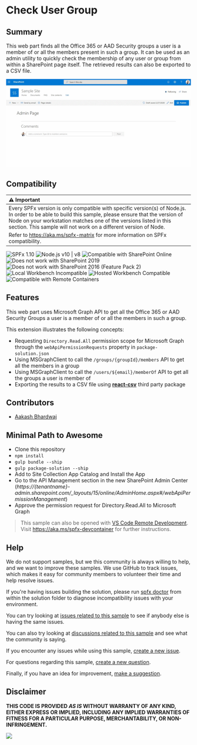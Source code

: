 # Check User Group

## Summary

This web part finds all the Office 365 or AAD Security groups a user is a member of or all the members present in such a group. It can be used as an admin utility to quickly check the membership of any user or group from within a SharePoint page itself. The retrieved results can also be exported to a CSV file.

![Check User Group](./assets/CheckUserGroup.gif)

## Compatibility

| :warning: Important          |
|:---------------------------|
| Every SPFx version is only compatible with specific version(s) of Node.js. In order to be able to build this sample, please ensure that the version of Node on your workstation matches one of the versions listed in this section. This sample will not work on a different version of Node.|
|Refer to <https://aka.ms/spfx-matrix> for more information on SPFx compatibility.   |

![SPFx 1.10](https://img.shields.io/badge/SPFx-1.10.0-green.svg) 
![Node.js v10 | v8](https://img.shields.io/badge/Node.js-v10%20%7C%20v8-green.svg) 
![Compatible with SharePoint Online](https://img.shields.io/badge/SharePoint%20Online-Compatible-green.svg)
![Does not work with SharePoint 2019](https://img.shields.io/badge/SharePoint%20Server%202019-Incompatible-red.svg "SharePoint Server 2019 requires SPFx 1.4.1 or lower")
![Does not work with SharePoint 2016 (Feature Pack 2)](https://img.shields.io/badge/SharePoint%20Server%202016%20(Feature%20Pack%202)-Incompatible-red.svg "SharePoint Server 2016 Feature Pack 2 requires SPFx 1.1")
![Local Workbench Incompatible](https://img.shields.io/badge/Local%20Workbench-Incompatible-red.svg "The solution requires access to Microsoft Graph")
![Hosted Workbench Compatible](https://img.shields.io/badge/Hosted%20Workbench-Compatible-green.svg)
![Compatible with Remote Containers](https://img.shields.io/badge/Remote%20Containers-Compatible-green.svg)

## Features

This web part uses Microsoft Graph API to get all the Office 365 or AAD Security Groups a user is a member of or all the members in such a group.

This extension illustrates the following concepts:

* Requesting `Directory.Read.All` permission scope for Microsoft Graph through the `webApiPermissionRequests` property in `package-solution.json`
* Using MSGraphClient to call the `/groups/{groupId}/members` API to get all the members in a group
* Using MSGraphClient to call the `/users/${email}/memberOf` API to get all the groups a user is member of
* Exporting the results to a CSV file using [**react-csv**](https://www.npmjs.com/package/react-csv) third party package

## Contributors

* [Aakash Bhardwaj](https://twitter.com/aakash_316)

## Minimal Path to Awesome

* Clone this repository
* `npm install`
* `gulp bundle --ship`
* `gulp package-solution --ship`
* Add to Site Collection App Catalog and Install the App
* Go to the API Management section in the new SharePoint Admin Center (*https://{tenantname}-admin.sharepoint.com/_layouts/15/online/AdminHome.aspx#/webApiPermissionManagement*)
* Approve the permission request for Directory.Read.All to Microsoft Graph

>  This sample can also be opened with [VS Code Remote Development](https://code.visualstudio.com/docs/remote/remote-overview). Visit https://aka.ms/spfx-devcontainer for further instructions.


## Help

We do not support samples, but we this community is always willing to help, and we want to improve these samples. We use GitHub to track issues, which makes it easy for  community members to volunteer their time and help resolve issues.

If you're having issues building the solution, please run [spfx doctor](https://pnp.github.io/cli-microsoft365/cmd/spfx/spfx-doctor/) from within the solution folder to diagnose incompatibility issues with your environment.

You can try looking at [issues related to this sample](https://github.com/pnp/sp-dev-fx-webparts/issues?q=label%3A%22sample%3A%20react-check-user-group") to see if anybody else is having the same issues.

You can also try looking at [discussions related to this sample](https://github.com/pnp/sp-dev-fx-webparts/discussions?discussions_q=react-check-user-group) and see what the community is saying.

If you encounter any issues while using this sample, [create a new issue](https://github.com/pnp/sp-dev-fx-webparts/issues/new?assignees=&labels=Needs%3A+Triage+%3Amag%3A%2Ctype%3Abug-suspected%2Csample%3A%20react-check-user-group&template=bug-report.yml&sample=react-check-user-group&authors=@aakashbhardwaj619&title=react-check-user-group%20-%20).

For questions regarding this sample, [create a new question](https://github.com/pnp/sp-dev-fx-webparts/issues/new?assignees=&labels=Needs%3A+Triage+%3Amag%3A%2Ctype%3Aquestion%2Csample%3A%20react-check-user-group&template=question.yml&sample=react-check-user-group&authors=@aakashbhardwaj619&title=react-check-user-group%20-%20).

Finally, if you have an idea for improvement, [make a suggestion](https://github.com/pnp/sp-dev-fx-webparts/issues/new?assignees=&labels=Needs%3A+Triage+%3Amag%3A%2Ctype%3Aenhancement%2Csample%3A%20react-check-user-group&template=question.yml&sample=react-check-user-group&authors=@aakashbhardwaj619&title=react-check-user-group%20-%20).

## Disclaimer

**THIS CODE IS PROVIDED *AS IS* WITHOUT WARRANTY OF ANY KIND, EITHER EXPRESS OR IMPLIED, INCLUDING ANY IMPLIED WARRANTIES OF FITNESS FOR A PARTICULAR PURPOSE, MERCHANTABILITY, OR NON-INFRINGEMENT.**


<img src="https://pnptelemetry.azurewebsites.net/sp-dev-fx-webparts/samples/react-check-user-group" />
